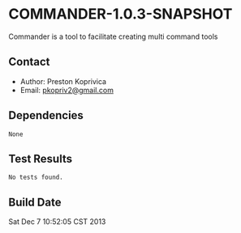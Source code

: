# COMMANDER-1.0.3-SNAPSHOT

Commander is a tool to facilitate creating multi command tools

## Contact

* Author: Preston Koprivica
* Email: pkopriv2@gmail.com

## Dependencies

```
None
```

## Test Results

```
No tests found.
```

## Build Date

Sat Dec  7 10:52:05 CST 2013

